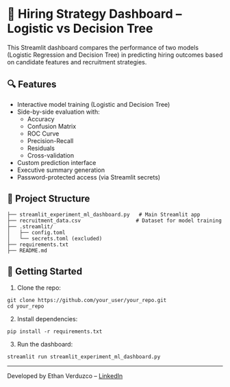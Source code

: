 
# 🧠 Hiring Strategy Dashboard – Logistic vs Decision Tree

This Streamlit dashboard compares the performance of two models (Logistic Regression and Decision Tree) in predicting hiring outcomes based on candidate features and recruitment strategies.

## 🔍 Features

- Interactive model training (Logistic and Decision Tree)
- Side-by-side evaluation with:
  - Accuracy
  - Confusion Matrix
  - ROC Curve
  - Precision-Recall
  - Residuals
  - Cross-validation
- Custom prediction interface
- Executive summary generation
- Password-protected access (via Streamlit secrets)

## 📁 Project Structure

```
├── streamlit_experiment_ml_dashboard.py   # Main Streamlit app
├── recruitment_data.csv                  # Dataset for model training
├── .streamlit/
│   ├── config.toml
│   └── secrets.toml (excluded)
├── requirements.txt
├── README.md
```

## 🚀 Getting Started

1. Clone the repo:
```
git clone https://github.com/your_user/your_repo.git
cd your_repo
```

2. Install dependencies:
```
pip install -r requirements.txt
```

3. Run the dashboard:
```
streamlit run streamlit_experiment_ml_dashboard.py
```

---

Developed by Ethan Verduzco – [LinkedIn](https://www.linkedin.com)
